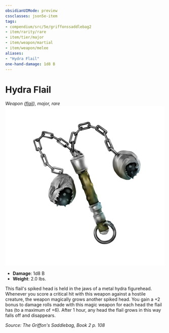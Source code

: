 ```yaml
---
obsidianUIMode: preview
cssclasses: json5e-item
tags:
- compendium/src/5e/griffonssaddlebag2
- item/rarity/rare
- item/tier/major
- item/weapon/martial
- item/weapon/melee
aliases: 
- "Hydra Flail"
one-hand-damage: 1d8 B
---
```

# Hydra Flail
*Weapon ([flail](compendium/items/flail.md)), major, rare*  
![](https://raw.githubusercontent.com/TheGiddyLimit/homebrew-img/main/img/GriffonsSaddlebag2/Items/Hydra-Flail.webp#right)  

- **Damage**: 1d8 B
- **Weight**: 2.0 lbs.

This flail's spiked head is held in the jaws of a metal hydra figurehead. Whenever you score a critical hit with this weapon against a hostile creature, the weapon magically grows another spiked head. You gain a +2 bonus to damage rolls made with this magic weapon for each head the flail has (to a maximum of +6). After 1 hour, any head the flail grows in this way falls off and disappears.

*Source: The Griffon's Saddlebag, Book 2 p. 108*